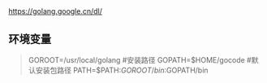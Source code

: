 ## 
https://golang.google.cn/dl/

## 环境变量
> GOROOT=/usr/local/golang  		#安装路径
> GOPATH=$HOME/gocode   			#默认安装包路径
> PATH=$PATH:$GOROOT/bin:$GOPATH/bin











